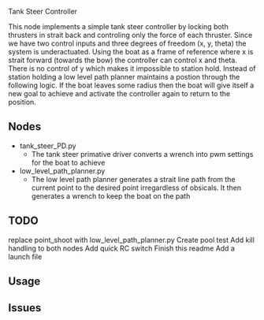 Tank Steer Controller

This node implements a simple tank steer controller by locking both thrusters in strait back and controling only the force of each thruster.
Since we have two control inputs and three degrees of freedom (x, y, theta) the system is underactuated. Using the boat as a frame of reference where x is strait forward (towards the bow) the controller can control x and theta. There is no control of y which makes it impossible to station hold. Instead of station holding a low level path planner maintains a postion through the following logic. If the boat leaves some radius then the boat will give itself a new goal to achieve and activate the controller again to return to the position.

## Nodes
* tank_steer_PD.py
  * The tank steer primative driver converts a wrench into pwm settings for the boat to achieve
* low_level_path_planner.py
  * The low level path planner generates a strait line path from the current point to the desired point irregardless of obsicals. It then generates a wrench to keep the boat on the path

## TODO
replace point_shoot with low_level_path_planner.py
Create pool test
Add kill handling to both nodes
Add quick RC switch
Finish this readme
Add a launch file

## Usage

## Issues